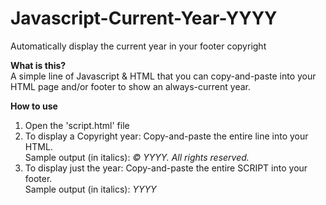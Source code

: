 # Javascript-Current-Year-YYYY
Automatically display the current year in your footer copyright

<b>What is this?</b><br/>
A simple line of Javascript &amp; HTML that you can copy-and-paste into your HTML page and/or footer to show an always-current year.

<b>How to use</b>
<ol>
<li>Open the 'script.html' file</li>
<li>To display a Copyright year: Copy-and-paste the entire line into your HTML.<br/>Sample output (in italics): <em>&copy; YYYY. All rights reserved.</em></li>
<li>To display just the year: Copy-and-paste the entire SCRIPT into your footer.<br/>Sample output (in italics): <em>YYYY</em></li>
</ol>
